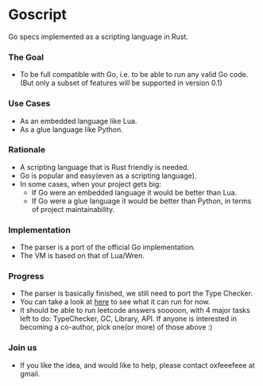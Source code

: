 # Goscript
Go specs implemented as a scripting language in Rust.

### The Goal
+ To be full compatible with Go, i.e. to be able to run any valid Go code.(But only a subset of features will be supported in version 0.1)

### Use Cases
+ As an embedded language like Lua.
+ As a glue language like Python.

### Rationale
+ A scripting language that is Rust friendly is needed.
+ Go is popular and easy(even as a scripting language).
+ In some cases, when your project gets big:
    - If Go were an embedded language it would be better than Lua.
    - If Go were a glue language it would be better than Python, in terms of project maintainability.

### Implementation
+ The parser is a port of the official Go implementation.
+ The VM is based on that of Lua/Wren.

### Progress
+ The parser is basically finished, we still need to port the Type Checker.
+ You can take a look at [here](https://github.com/oxfeeefeee/goscript/tree/master/backend/tests/data/leetcode5.gos) to see what it can run for now.
+ It should be able to run leetcode answers sooooon, with 4 major tasks left to do: TypeChecker, GC, Library, API. If anyone is interested in becoming a co-author, pick one(or more) of those above :)

### Join us
+ If you like the idea, and would like to help, please contact oxfeeefeee at gmail.